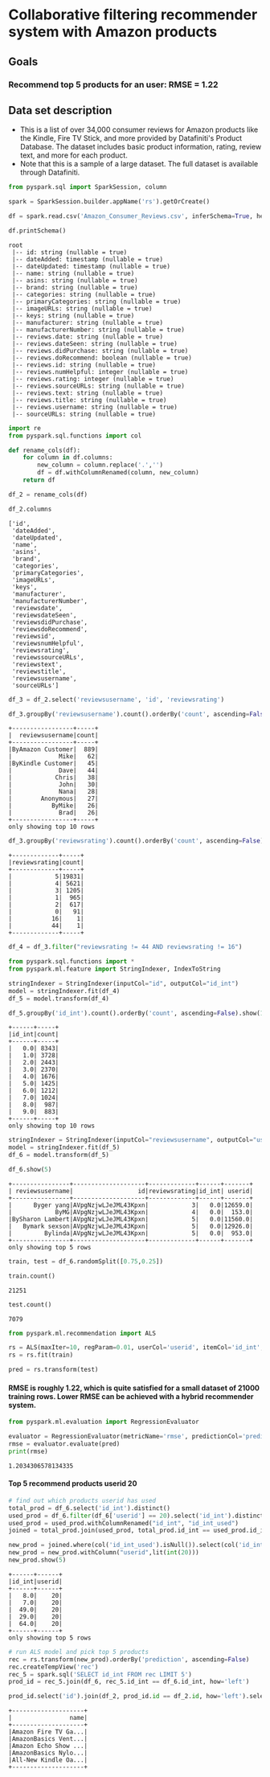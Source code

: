 # Collaborative filtering recommender system with Amazon products

## Goals
### Recommend top 5 products for an user: RMSE = 1.22

## Data set description
- This is a list of over 34,000 consumer reviews for Amazon products like the Kindle, Fire TV Stick, and more provided by Datafiniti's Product Database. The dataset includes basic product information, rating, review text, and more for each product.
- Note that this is a sample of a large dataset. The full dataset is available through Datafiniti.



```python
from pyspark.sql import SparkSession, column
```


```python
spark = SparkSession.builder.appName('rs').getOrCreate()
```


```python
df = spark.read.csv('Amazon_Consumer_Reviews.csv', inferSchema=True, header=True)
```


```python
df.printSchema()
```

    root
     |-- id: string (nullable = true)
     |-- dateAdded: timestamp (nullable = true)
     |-- dateUpdated: timestamp (nullable = true)
     |-- name: string (nullable = true)
     |-- asins: string (nullable = true)
     |-- brand: string (nullable = true)
     |-- categories: string (nullable = true)
     |-- primaryCategories: string (nullable = true)
     |-- imageURLs: string (nullable = true)
     |-- keys: string (nullable = true)
     |-- manufacturer: string (nullable = true)
     |-- manufacturerNumber: string (nullable = true)
     |-- reviews.date: string (nullable = true)
     |-- reviews.dateSeen: string (nullable = true)
     |-- reviews.didPurchase: string (nullable = true)
     |-- reviews.doRecommend: boolean (nullable = true)
     |-- reviews.id: string (nullable = true)
     |-- reviews.numHelpful: integer (nullable = true)
     |-- reviews.rating: integer (nullable = true)
     |-- reviews.sourceURLs: string (nullable = true)
     |-- reviews.text: string (nullable = true)
     |-- reviews.title: string (nullable = true)
     |-- reviews.username: string (nullable = true)
     |-- sourceURLs: string (nullable = true)
    



```python
import re
from pyspark.sql.functions import col
```


```python
def rename_cols(df):
    for column in df.columns:
        new_column = column.replace('.','')
        df = df.withColumnRenamed(column, new_column)
    return df
```


```python
df_2 = rename_cols(df)
```


```python
df_2.columns
```




    ['id',
     'dateAdded',
     'dateUpdated',
     'name',
     'asins',
     'brand',
     'categories',
     'primaryCategories',
     'imageURLs',
     'keys',
     'manufacturer',
     'manufacturerNumber',
     'reviewsdate',
     'reviewsdateSeen',
     'reviewsdidPurchase',
     'reviewsdoRecommend',
     'reviewsid',
     'reviewsnumHelpful',
     'reviewsrating',
     'reviewssourceURLs',
     'reviewstext',
     'reviewstitle',
     'reviewsusername',
     'sourceURLs']




```python
df_3 = df_2.select('reviewsusername', 'id', 'reviewsrating')
```


```python
df_3.groupBy('reviewsusername').count().orderBy('count', ascending=False).show(10)
```

    +-----------------+-----+
    |  reviewsusername|count|
    +-----------------+-----+
    |ByAmazon Customer|  889|
    |             Mike|   62|
    |ByKindle Customer|   45|
    |             Dave|   44|
    |            Chris|   38|
    |             John|   30|
    |             Nana|   28|
    |        Anonymous|   27|
    |           ByMike|   26|
    |             Brad|   26|
    +-----------------+-----+
    only showing top 10 rows
    



```python
df_3.groupBy('reviewsrating').count().orderBy('count', ascending=False).show(10)
```

    +-------------+-----+
    |reviewsrating|count|
    +-------------+-----+
    |            5|19831|
    |            4| 5621|
    |            3| 1205|
    |            1|  965|
    |            2|  617|
    |            0|   91|
    |           16|    1|
    |           44|    1|
    +-------------+-----+
    



```python
df_4 = df_3.filter("reviewsrating != 44 AND reviewsrating != 16")
```


```python
from pyspark.sql.functions import *
from pyspark.ml.feature import StringIndexer, IndexToString
```


```python
stringIndexer = StringIndexer(inputCol="id", outputCol="id_int")
model = stringIndexer.fit(df_4)
df_5 = model.transform(df_4)
```


```python
df_5.groupBy('id_int').count().orderBy('count', ascending=False).show(10)
```

    +------+-----+
    |id_int|count|
    +------+-----+
    |   0.0| 8343|
    |   1.0| 3728|
    |   2.0| 2443|
    |   3.0| 2370|
    |   4.0| 1676|
    |   5.0| 1425|
    |   6.0| 1212|
    |   7.0| 1024|
    |   8.0|  987|
    |   9.0|  883|
    +------+-----+
    only showing top 10 rows
    



```python
stringIndexer = StringIndexer(inputCol="reviewsusername", outputCol="userid")
model = stringIndexer.fit(df_5)
df_6 = model.transform(df_5)
```


```python
df_6.show(5)
```

    +----------------+--------------------+-------------+------+-------+
    | reviewsusername|                  id|reviewsrating|id_int| userid|
    +----------------+--------------------+-------------+------+-------+
    |      Byger yang|AVpgNzjwLJeJML43Kpxn|            3|   0.0|12659.0|
    |            ByMG|AVpgNzjwLJeJML43Kpxn|            4|   0.0|  153.0|
    |BySharon Lambert|AVpgNzjwLJeJML43Kpxn|            5|   0.0|11560.0|
    |   Bymark sexson|AVpgNzjwLJeJML43Kpxn|            5|   0.0|12926.0|
    |         Bylinda|AVpgNzjwLJeJML43Kpxn|            5|   0.0|  953.0|
    +----------------+--------------------+-------------+------+-------+
    only showing top 5 rows
    



```python
train, test = df_6.randomSplit([0.75,0.25])
```


```python
train.count()
```




    21251




```python
test.count()
```




    7079




```python
from pyspark.ml.recommendation import ALS
```


```python
rs = ALS(maxIter=10, regParam=0.01, userCol='userid', itemCol='id_int', ratingCol='reviewsrating', nonnegative=True, coldStartStrategy="drop")
rs = rs.fit(train)
```


```python
pred = rs.transform(test)
```

#### RMSE is roughly 1.22, which is quite satisfied for a small dataset of 21000 training rows. Lower RMSE can be achieved with a hybrid recommender system.


```python
from pyspark.ml.evaluation import RegressionEvaluator

evaluator = RegressionEvaluator(metricName='rmse', predictionCol='prediction', labelCol='reviewsrating')
rmse = evaluator.evaluate(pred)
print(rmse)
```

    1.2034306578134335


#### Top 5 recommend products userid 20


```python
# find out which products userid has used
total_prod = df_6.select('id_int').distinct()
used_prod = df_6.filter(df_6['userid'] == 20).select('id_int').distinct()
used_prod = used_prod.withColumnRenamed("id_int", "id_int_used")
joined = total_prod.join(used_prod, total_prod.id_int == used_prod.id_int_used, how='left')
```


```python
new_prod = joined.where(col('id_int_used').isNull()).select(col('id_int')).distinct()
new_prod = new_prod.withColumn("userid",lit(int(20)))
new_prod.show(5)
```

    +------+------+
    |id_int|userid|
    +------+------+
    |   8.0|    20|
    |   7.0|    20|
    |  49.0|    20|
    |  29.0|    20|
    |  64.0|    20|
    +------+------+
    only showing top 5 rows
    



```python
# run ALS model and pick top 5 products
rec = rs.transform(new_prod).orderBy('prediction', ascending=False)
rec.createTempView('rec')
rec_5 = spark.sql('SELECT id_int FROM rec LIMIT 5')
prod_id = rec_5.join(df_6, rec_5.id_int == df_6.id_int, how='left')
```


```python
prod_id.select('id').join(df_2, prod_id.id == df_2.id, how='left').select('name').distinct().show()
```

    +--------------------+
    |                name|
    +--------------------+
    |Amazon Fire TV Ga...|
    |AmazonBasics Vent...|
    |Amazon Echo Show ...|
    |AmazonBasics Nylo...|
    |All-New Kindle Oa...|
    +--------------------+
    

